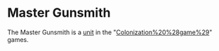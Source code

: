 # Master Gunsmith

The Master Gunsmith is a [unit](unit) in the "[Colonization%20%28game%29](Colonization)" games.